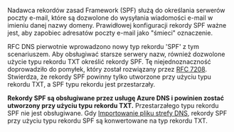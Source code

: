 Nadawca rekordów zasad Framework (SPF) służą do określania serwerów poczty e-mail, które są dozwolone do wysyłania wiadomości e-mail w imieniu danej nazwy domeny.  Prawidłowej konfiguracji rekordy SPF ważne jest, aby zapobiec adresatów poczty e-mail jako "śmieci" oznaczenie.

RFC DNS pierwotnie wprowadzono nowy typ rekordu 'SPF' z tym scenariuszem. Aby obsługiwać starsze serwery nazw, również dozwolone użycie typu rekordu TXT określić rekordy SPF.  Tę niejednoznaczność doprowadziło do pomyłek, który został rozwiązany przez [RFC 7208](http://tools.ietf.org/html/rfc7208#section-3.1).  Stwierdza, że rekordy SPF powinny tylko utworzone przy użyciu typu rekordu TXT, a SPF typu rekordu jest przestarzały.

**Rekordy SPF są obsługiwane przez usługę Azure DNS i powinien zostać utworzony przy użyciu typu rekordu TXT.** Przestarzałego typu rekordu SPF nie jest obsługiwane. Gdy [Importowanie pliku strefy DNS](../articles/dns/dns-import-export.md), rekordy SPF przy użyciu typu rekordu SPF są konwertowane na typ rekordu TXT.